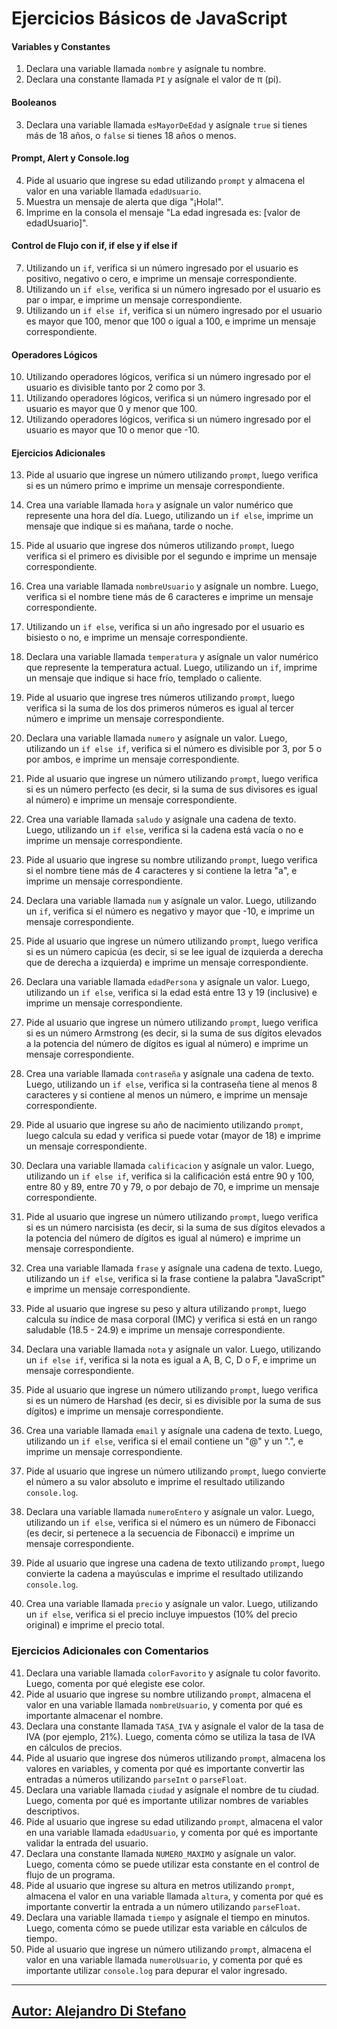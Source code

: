 # Ejercicios Básicos de JavaScript

#### Variables y Constantes

1. Declara una variable llamada `nombre` y asígnale tu nombre.
2. Declara una constante llamada `PI` y asígnale el valor de π (pi).

#### Booleanos

3. Declara una variable llamada `esMayorDeEdad` y asígnale `true` si tienes más de 18 años, o `false` si tienes 18 años o menos.

#### Prompt, Alert y Console.log

4. Pide al usuario que ingrese su edad utilizando `prompt` y almacena el valor en una variable llamada `edadUsuario`.
5. Muestra un mensaje de alerta que diga "¡Hola!".
6. Imprime en la consola el mensaje "La edad ingresada es: [valor de edadUsuario]".

#### Control de Flujo con if, if else y if else if

7. Utilizando un `if`, verifica si un número ingresado por el usuario es positivo, negativo o cero, e imprime un mensaje correspondiente.
8. Utilizando un `if else`, verifica si un número ingresado por el usuario es par o impar, e imprime un mensaje correspondiente.
9. Utilizando un `if else if`, verifica si un número ingresado por el usuario es mayor que 100, menor que 100 o igual a 100, e imprime un mensaje correspondiente.

#### Operadores Lógicos

10. Utilizando operadores lógicos, verifica si un número ingresado por el usuario es divisible tanto por 2 como por 3.
11. Utilizando operadores lógicos, verifica si un número ingresado por el usuario es mayor que 0 y menor que 100.
12. Utilizando operadores lógicos, verifica si un número ingresado por el usuario es mayor que 10 o menor que -10.

#### Ejercicios Adicionales

13. Pide al usuario que ingrese un número utilizando `prompt`, luego verifica si es un número primo e imprime un mensaje correspondiente.
14. Crea una variable llamada `hora` y asígnale un valor numérico que represente una hora del día. Luego, utilizando un `if else`, imprime un mensaje que indique si es mañana, tarde o noche.
15. Pide al usuario que ingrese dos números utilizando `prompt`, luego verifica si el primero es divisible por el segundo e imprime un mensaje correspondiente.
16. Crea una variable llamada `nombreUsuario` y asígnale un nombre. Luego, verifica si el nombre tiene más de 6 caracteres e imprime un mensaje correspondiente.
17. Utilizando un `if else`, verifica si un año ingresado por el usuario es bisiesto o no, e imprime un mensaje correspondiente.
18. Declara una variable llamada `temperatura` y asígnale un valor numérico que represente la temperatura actual. Luego, utilizando un `if`, imprime un mensaje que indique si hace frío, templado o caliente.
19. Pide al usuario que ingrese tres números utilizando `prompt`, luego verifica si la suma de los dos primeros números es igual al tercer número e imprime un mensaje correspondiente.
20. Declara una variable llamada `numero` y asígnale un valor. Luego, utilizando un `if else if`, verifica si el número es divisible por 3, por 5 o por ambos, e imprime un mensaje correspondiente.
21. Pide al usuario que ingrese un número utilizando `prompt`, luego verifica si es un número perfecto (es decir, si la suma de sus divisores es igual al número) e imprime un mensaje correspondiente.
22. Crea una variable llamada `saludo` y asígnale una cadena de texto. Luego, utilizando un `if else`, verifica si la cadena está vacía o no e imprime un mensaje correspondiente.
23. Pide al usuario que ingrese su nombre utilizando `prompt`, luego verifica si el nombre tiene más de 4 caracteres y si contiene la letra "a", e imprime un mensaje correspondiente.
24. Declara una variable llamada `num` y asígnale un valor. Luego, utilizando un `if`, verifica si el número es negativo y mayor que -10, e imprime un mensaje correspondiente.
25. Pide al usuario que ingrese un número utilizando `prompt`, luego verifica si es un número capicúa (es decir, si se lee igual de izquierda a derecha que de derecha a izquierda) e imprime un mensaje correspondiente.
26. Declara una variable llamada `edadPersona` y asígnale un valor. Luego, utilizando un `if else`, verifica si la edad está entre 13 y 19 (inclusive) e imprime un mensaje correspondiente.
27. Pide al usuario que ingrese un número utilizando `prompt`, luego verifica si es un número Armstrong (es decir, si la suma de sus dígitos elevados a la potencia del número de dígitos es igual al número) e imprime un mensaje correspondiente.
28. Crea una variable llamada `contraseña` y asígnale una cadena de texto. Luego, utilizando un `if else`, verifica si la contraseña tiene al menos 8 caracteres y si contiene al menos un número, e imprime un mensaje correspondiente.
29. Pide al usuario que ingrese su año de nacimiento utilizando `prompt`, luego calcula su edad y verifica si puede votar (mayor de 18) e imprime un mensaje correspondiente.
30. Declara una variable llamada `calificacion` y asígnale un valor. Luego, utilizando un `if else if`, verifica si la calificación está entre 90 y 100, entre 80 y 89, entre 70 y 79, o por debajo de 70, e imprime un mensaje correspondiente.
31. Pide al usuario que ingrese un número utilizando `prompt`, luego verifica si es un número narcisista (es decir, si la suma de sus dígitos elevados a la potencia del número de dígitos es igual al número) e imprime un mensaje correspondiente.
32. Crea una variable llamada `frase` y asígnale una cadena de texto. Luego, utilizando un `if else`, verifica si la frase contiene la palabra "JavaScript" e imprime un mensaje correspondiente.

33. Pide al usuario que ingrese su peso y altura utilizando `prompt`, luego calcula su índice de masa corporal (IMC) y verifica si está en un rango saludable (18.5 - 24.9) e imprime un mensaje correspondiente.
34. Declara una variable llamada `nota` y asígnale un valor. Luego, utilizando un `if else if`, verifica si la nota es igual a A, B, C, D o F, e imprime un mensaje correspondiente.
35. Pide al usuario que ingrese un número utilizando `prompt`, luego verifica si es un número de Harshad (es decir, si es divisible por la suma de sus dígitos) e imprime un mensaje correspondiente.
36. Crea una variable llamada `email` y asígnale una cadena de texto. Luego, utilizando un `if else`, verifica si el email contiene un "@" y un ".", e imprime un mensaje correspondiente.
37. Pide al usuario que ingrese un número utilizando `prompt`, luego convierte el número a su valor absoluto e imprime el resultado utilizando `console.log`.
38. Declara una variable llamada `numeroEntero` y asígnale un valor. Luego, utilizando un `if else`, verifica si el número es un número de Fibonacci (es decir, si pertenece a la secuencia de Fibonacci) e imprime un mensaje correspondiente.
39. Pide al usuario que ingrese una cadena de texto utilizando `prompt`, luego convierte la cadena a mayúsculas e imprime el resultado utilizando `console.log`.
40. Crea una variable llamada `precio` y asígnale un valor. Luego, utilizando un `if else`, verifica si el precio incluye impuestos (10% del precio original) e imprime el precio total.

### Ejercicios Adicionales con Comentarios

41. Declara una variable llamada `colorFavorito` y asígnale tu color favorito. Luego, comenta por qué elegiste ese color.
42. Pide al usuario que ingrese su nombre utilizando `prompt`, almacena el valor en una variable llamada `nombreUsuario`, y comenta por qué es importante almacenar el nombre.
43. Declara una constante llamada `TASA_IVA` y asígnale el valor de la tasa de IVA (por ejemplo, 21%). Luego, comenta cómo se utiliza la tasa de IVA en cálculos de precios.
44. Pide al usuario que ingrese dos números utilizando `prompt`, almacena los valores en variables, y comenta por qué es importante convertir las entradas a números utilizando `parseInt` o `parseFloat`.
45. Declara una variable llamada `ciudad` y asígnale el nombre de tu ciudad. Luego, comenta por qué es importante utilizar nombres de variables descriptivos.
46. Pide al usuario que ingrese su edad utilizando `prompt`, almacena el valor en una variable llamada `edadUsuario`, y comenta por qué es importante validar la entrada del usuario.
47. Declara una constante llamada `NUMERO_MAXIMO` y asígnale un valor. Luego, comenta cómo se puede utilizar esta constante en el control de flujo de un programa.
48. Pide al usuario que ingrese su altura en metros utilizando `prompt`, almacena el valor en una variable llamada `altura`, y comenta por qué es importante convertir la entrada a un número utilizando `parseFloat`.
49. Declara una variable llamada `tiempo` y asígnale el tiempo en minutos. Luego, comenta cómo se puede utilizar esta variable en cálculos de tiempo.
50. Pide al usuario que ingrese un número utilizando `prompt`, almacena el valor en una variable llamada `numeroUsuario`, y comenta por qué es importante utilizar `console.log` para depurar el valor ingresado.


---

## [Autor: Alejandro Di Stefano](https://github.com/Drako01)